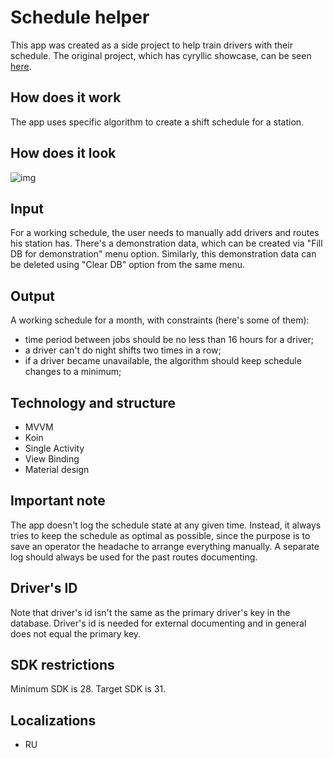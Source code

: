 # Schedule helper
This app was created as a side project to help train drivers with their schedule.
The original project, which has cyryllic showcase, can be seen [here](https://github.com/Puzzle-f/WorkSchedule).

## How does it work
The app uses specific algorithm to create a shift schedule for a station.
## How does it look

![img](https://user-images.githubusercontent.com/20212022/220686406-e52b1d5c-35a4-4a7f-b403-be4925411dc6.png)

## Input
For a working schedule, the user needs to manually add drivers and routes his station has.
There's a demonstration data, which can be created via "Fill DB for demonstration" menu option.
Similarly, this demonstration data can be deleted using "Clear DB" option from the same menu.

## Output
A working schedule for a month, with constraints (here's some of them):
- time period between jobs should be no less than 16 hours for a driver;
- a driver can't do night shifts two times in a row;
- if a driver became unavailable, the algorithm should keep schedule changes to a minimum;

## Technology and structure
- MVVM
- Koin
- Single Activity
- View Binding
- Material design

## Important note
The app doesn't log the schedule state at any given time. Instead, it always tries to keep the schedule as optimal as possible, since the purpose is to save an operator the headache to arrange everything manually. A separate log should always be used for the past routes documenting.

## Driver's ID
Note that driver's id isn't the same as the primary driver's key in the database.
Driver's id is needed for external documenting and in general does not equal the primary key.

## SDK restrictions
Minimum SDK is 28. Target SDK is 31.

## Localizations
- RU
